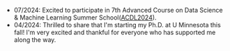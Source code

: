 - 07/2024:  Excited to participate in 7th Advanced Course on Data Science & Machine Learning Summer School([ACDL2024](acdl2024.icas.events)). 
- 04/2024: Thrilled to share that I'm starting my Ph.D. at U Minnesota this fall! I'm very excited and thankful for everyone who has supported me along the way.

